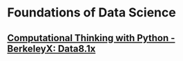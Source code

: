 # Foundations of Data Science

## [Computational Thinking with Python - BerkeleyX: Data8.1x](./1-CompThinkWPython/README.md)

## 